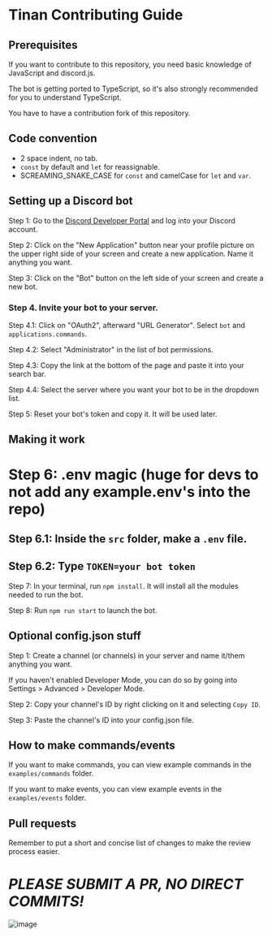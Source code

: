 # Tinan Contributing Guide

## Prerequisites

If you want to contribute to this repository, you need basic knowledge of JavaScript and discord.js. 

The bot is getting ported to TypeScript, so it's also strongly recommended for you to understand TypeScript.

You have to have a contribution fork of this repository.

## Code convention

- 2 space indent, no tab.
- `const` by default and `let` for reassignable. 
- SCREAMING_SNAKE_CASE for `const` and camelCase for `let` and `var`.

## Setting up a Discord bot

Step 1: Go to the [Discord Developer Portal](https://discord.com/developers/applications) and log into your Discord account.

Step 2: Click on the "New Application" button near your profile picture on the upper right side of your screen and create a new application. Name it anything you want.

Step 3: Click on the "Bot" button on the left side of your screen and create a new bot.

### Step 4. Invite your bot to your server.

Step 4.1: Click on "OAuth2", afterward "URL Generator". Select `bot` and `applications.commands`.

Step 4.2: Select "Administrator" in the list of bot permissions.

Step 4.3: Copy the link at the bottom of the page and paste it into your search bar.

Step 4.4: Select the server where you want your bot to be in the dropdown list.

Step 5: Reset your bot's token and copy it. It will be used later.

## Making it work

# **Step 6: .env magic (huge for devs to not add any example.env's into the repo)**

## **Step 6.1: Inside the `src` folder, make a `.env` file.**

## **Step 6.2: Type `TOKEN=your bot token`**

Step 7: In your terminal, run `npm install`. It will install all the modules needed to run the bot.

Step 8: Run `npm run start` to launch the bot.

## Optional config.json stuff

Step 1: Create a channel (or channels) in your server and name it/them anything you want.

If you haven't enabled Developer Mode, you can do so by going into Settings > Advanced > Developer Mode.

Step 2: Copy your channel's ID by right clicking on it and selecting `Copy ID`.

Step 3: Paste the channel's ID into your config.json file.

## How to make commands/events

If you want to make commands, you can view example commands in the `examples/commands` folder.

If you want to make events, you can view example events in the `examples/events` folder.

## Pull requests

Remember to put a short and concise list of changes to make the review process easier.

# ***PLEASE SUBMIT A PR, NO DIRECT COMMITS!***

![image](https://user-images.githubusercontent.com/51555391/176925763-cdfd57ba-ae1e-4bf3-85e9-b3ebd30b1d59.png)
